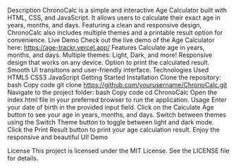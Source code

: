 Description
ChronoCalc is a simple and interactive Age Calculator built with HTML, CSS, and JavaScript. It allows users to calculate their exact age in years, months, and days. Featuring a clean and responsive design,
ChronoCalc also includes multiple themes and a printable result option for convenience.
Live Demo
Check out the live demo of the Age Calculator here: https://age-trackr.vercel.app/
Features
Calculate age in years, months, and days.
Multiple themes: Light, Dark, and more!
Responsive design that works on any device.
Option to print the calculated result.
Smooth UI transitions and user-friendly interface.
Technologies Used
HTML5
CSS3
JavaScript
Getting Started
Installation
Clone the repository:
bash
Copy code
git clone https://github.com/yourusername/ChronoCalc.git
Navigate to the project folder:
bash
Copy code
cd ChronoCalc
Open the index.html file in your preferred browser to run the application.
Usage
Enter your date of birth in the provided input field.
Click on the Calculate Age button to see your age in years, months, and days.
Switch between themes using the Switch Theme button to toggle between light and dark mode.
Click the Print Result button to print your age calculation result.
Enjoy the responsive and beautiful UI!
Demo

License
This project is licensed under the MIT License. See the LICENSE file for details.

